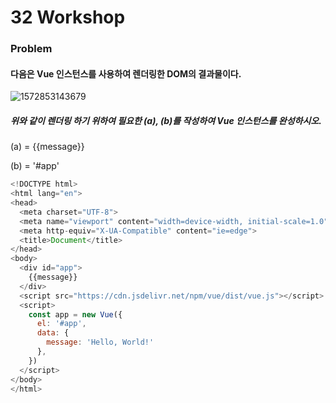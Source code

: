 # 32 Workshop

### Problem

#### 다음은 Vue 인스턴스를 사용하여 렌더링한 DOM의 결과물이다.

![1572853143679](33workshop.assets/1572853143679.png)

##### 위와 같이 렌더링 하기 위하여 필요한 (a), (b)를 작성하여 Vue 인스턴스를 완성하시오.

(a) = {{message}}

(b) = '#app'

```javascript
<!DOCTYPE html>
<html lang="en">
<head>
  <meta charset="UTF-8">
  <meta name="viewport" content="width=device-width, initial-scale=1.0">
  <meta http-equiv="X-UA-Compatible" content="ie=edge">
  <title>Document</title>
</head>
<body>
  <div id="app">
    {{message}}
  </div>
  <script src="https://cdn.jsdelivr.net/npm/vue/dist/vue.js"></script>
  <script>
    const app = new Vue({
      el: '#app',
      data: {
        message: 'Hello, World!'
      },
    })
  </script>
</body>
</html>
```

